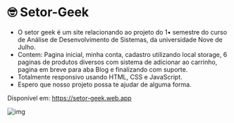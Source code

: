 # 🤓 Setor-Geek
<ul>
    <li>O setor geek é um site relacionando ao projeto do 1• semestre do curso de Análise de Desenvolvimento de Sistemas, da universidade Nove de Julho.</li>
    <li>Contem: Pagina inicial, minha conta, cadastro utilizando local storage, 6 paginas de produtos diversos com sistema de adicionar ao carrinho, pagina em breve para aba Blog e finalizando com suporte.</li>
    <li>Totalmente responsivo usando HTML, CSS e JavaScript.</li>
    <li>Espero que nosso projeto possa te ajudar de alguma forma.</li>
</ul>

 Disponível em: https://setor-geek.web.app

![img](https://user-images.githubusercontent.com/99775480/170895201-07615d77-0cd0-43d0-b3af-35588b77dcd6.jpg)
